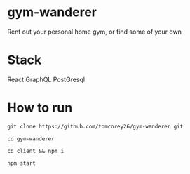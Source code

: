 # gym-wanderer
Rent out your personal home gym, or find some of your own

# Stack
React
GraphQL
PostGresql

# How to run


`git clone https://github.com/tomcorey26/gym-wanderer.git`

`cd gym-wanderer`

`cd client && npm i`

`npm start`

